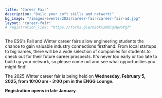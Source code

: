 ```yaml
---
title: "Career Fair"
description: "Build your soft skills and network!"
bg_image: "/images/events/2023/career-fair/career-fair-ad.jpg"
layout: "career-fair"
# registration_link: "https://forms.gle/mS6kxzKNJgsNwGYg7"
---
```


The ESS's Fall and Winter career fairs allow engineering students the chance to gain valuable industry connections firsthand. From local startups to big names, there will be a wide selection of companies for students to check out for their future career prospects. It's never too early or too late to build up your network, so please come out and see what opportunities you might find!

The 2025 Winter career fair is being held on **Wednesday, February 5, 2025, from 10:00 am - 3:00 pm in the ENGG Lounge**.
<!-- Registration is required for this event, so please register and we'll see you there! -->
**Registration opens in late January**.
